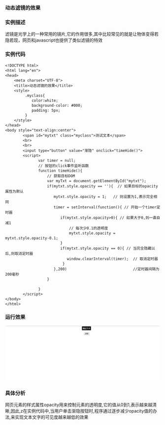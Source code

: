 ### 动态滤镜的效果
### 实例描述
滤镜是光学上的一种常用的镜片,它的作用很多,其中比较常见的就是让物体变得若隐若现，网页和javascript也提供了类似滤镜的特效

### 实例代码
```
<!DOCTYPE html>
<html lang="en">
<head>
    <meta charset="UTF-8">
    <title>动态滤镜的效果</title>
    <style>
         .myclass{
            color:white;
            background-color: #000;
            padding: 5px;
         }
    </style>
</head>
<body style="text-align:center">
        <span id="mytxt" class="myclass">测试文本</span>
        <br>
        <br>
        <input type="button" value="渐隐" onclick="timeHide()">
        <script>
               var timer = null;
               // 按钮的click事件监听函数
               function timeHide(){
                   // 获取目标DOM
                   var myTxt = document.getElementById("mytxt");
                   if(mytxt.style.opacity == ''){  // 如果目标的opacity属性为默认
                      mytxt.style.opacity = 1;   // 则设置为1,表示完全相同
                      timer = setInterval(function(){ // 开始一个timer定时器
                         if(mytxt.style.opacity>0){ // 如果大于0,则一直自减1
                             // 每次少0.1的透明度
                             mytxt.style.opacity = mytxt.style.opacity-0.1;
                         }
                         if(mytxt.style.opacity == 0){ // 当完全隐藏以后,则取消定时器
                            window.clearInterval(timer);  // 取消定时器
                          }
                      },200)                              //定时器间隔为200毫秒
                   }

               }                
        </script>
</body>
</html>
```
### 运行效果
![动态滤镜的效果](img/渐隐.gif)
### 具体分析
网页元素的样式属性opacity用来控制元素的透明度,它的值从0到1,表示越来越清晰,因此,z在实例代码中,当用户单击渐隐按钮时,程序通过逐步减少opacity值的办法,来实现文本文字的可见度越来越低的效果